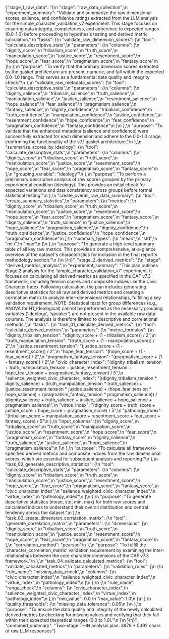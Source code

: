 {"stage_1_raw_data": "{\n  \"stage\": \"raw_data_collection\",\n  \"experiment_summary\": \"Validate and summarize the raw dimensional scores, salience, and confidence ratings extracted from the LLM analysis for the simple_character_validation_v7 experiment. This stage focuses on ensuring data integrity, completeness, and adherence to expected ranges (0.0-1.0) before proceeding to hypothesis testing and derived metric calculation.\",\n  \"tasks\": {\n    \"validate_raw_dimension_scores\": {\n      \"tool\": \"calculate_descriptive_stats\",\n      \"parameters\": {\n        \"columns\": [\n          \"dignity_score\",\n          \"tribalism_score\",\n          \"truth_score\",\n          \"manipulation_score\",\n          \"justice_score\",\n          \"resentment_score\",\n          \"hope_score\",\n          \"fear_score\",\n          \"pragmatism_score\",\n          \"fantasy_score\"\n        ]\n      },\n      \"purpose\": \"To verify that the primary dimension scores extracted by the gasket architecture are present, numeric, and fall within the expected 0.0-1.0 range. This serves as a fundamental data quality and integrity check.\"\n    },\n    \"validate_raw_metadata_scores\": {\n      \"tool\": \"calculate_descriptive_stats\",\n      \"parameters\": {\n        \"columns\": [\n          \"dignity_salience\",\n          \"tribalism_salience\",\n          \"truth_salience\",\n          \"manipulation_salience\",\n          \"justice_salience\",\n          \"resentment_salience\",\n          \"hope_salience\",\n          \"fear_salience\",\n          \"pragmatism_salience\",\n          \"fantasy_salience\",\n          \"dignity_confidence\",\n          \"tribalism_confidence\",\n          \"truth_confidence\",\n          \"manipulation_confidence\",\n          \"justice_confidence\",\n          \"resentment_confidence\",\n          \"hope_confidence\",\n          \"fear_confidence\",\n          \"pragmatism_confidence\",\n          \"fantasy_confidence\"\n        ]\n      },\n      \"purpose\": \"To validate that the enhanced metadata (salience and confidence) were successfully extracted for each dimension and adhere to the 0.0-1.0 range, confirming the functionality of the v7.1 gasket architecture.\"\n    },\n    \"summarize_scores_by_ideology\": {\n      \"tool\": \"calculate_descriptive_stats\",\n      \"parameters\": {\n        \"columns\": [\n          \"dignity_score\",\n          \"tribalism_score\",\n          \"truth_score\",\n          \"manipulation_score\",\n          \"justice_score\",\n          \"resentment_score\",\n          \"hope_score\",\n          \"fear_score\",\n          \"pragmatism_score\",\n          \"fantasy_score\"\n        ],\n        \"grouping_variable\": \"ideology\"\n      },\n      \"purpose\": \"To perform a preliminary descriptive analysis of raw scores grouped by the primary experimental condition (ideology). This provides an initial check for expected variations and data consistency across groups before formal statistical testing.\"\n    },\n    \"create_overall_raw_data_summary\": {\n      \"tool\": \"create_summary_statistics\",\n      \"parameters\": {\n        \"metrics\": [\n          \"dignity_score\",\n          \"tribalism_score\",\n          \"truth_score\",\n          \"manipulation_score\",\n          \"justice_score\",\n          \"resentment_score\",\n          \"hope_score\",\n          \"fear_score\",\n          \"pragmatism_score\",\n          \"fantasy_score\",\n          \"dignity_salience\",\n          \"truth_salience\",\n          \"justice_salience\",\n          \"hope_salience\",\n          \"pragmatism_salience\",\n          \"dignity_confidence\",\n          \"truth_confidence\",\n          \"justice_confidence\",\n          \"hope_confidence\",\n          \"pragmatism_confidence\"\n        ],\n        \"summary_types\": [\n          \"mean\",\n          \"std\",\n          \"min\",\n          \"max\"\n        ]\n      },\n      \"purpose\": \"To generate a high-level summary table of all key raw metrics. This provides a comprehensive, at-a-glance overview of the dataset's characteristics for inclusion in the final report's methodology section.\"\n    }\n  }\n}", "stage_2_derived_metrics": "{\n  \"stage\": \"derived_metrics_analysis\",\n  \"experiment_summary\": \"This plan outlines Stage 2 analysis for the 'simple_character_validation_v7' experiment. It focuses on calculating all derived metrics as specified in the CAF v7.3 framework, including tension scores and composite indices like the Civic Character Index. Following calculation, the plan includes generating descriptive statistics for all raw and derived metrics and creating a correlation matrix to analyze inter-dimensional relationships, fulfilling a key validation requirement. NOTE: Statistical tests for group differences (e.g., ANOVA for H1_Ideological) cannot be performed as the necessary grouping variables ('ideology', 'speaker') are not present in the available raw data columns. The analysis is therefore limited to descriptive and correlational methods.\",\n  \"tasks\": {\n    \"task_01_calculate_derived_metrics\": {\n      \"tool\": \"calculate_derived_metrics\",\n      \"parameters\": {\n        \"metric_formulas\": {\n          \"dignity_tribalism_tension\": \"(dignity_score + (1 - tribalism_score)) / 2\",\n          \"truth_manipulation_tension\": \"(truth_score + (1 - manipulation_score)) / 2\",\n          \"justice_resentment_tension\": \"(justice_score + (1 - resentment_score)) / 2\",\n          \"hope_fear_tension\": \"(hope_score + (1 - fear_score)) / 2\",\n          \"pragmatism_fantasy_tension\": \"(pragmatism_score + (1 - fantasy_score)) / 2\",\n          \"civic_character_index\": \"(dignity_tribalism_tension + truth_manipulation_tension + justice_resentment_tension + hope_fear_tension + pragmatism_fantasy_tension) / 5\",\n          \"salience_weighted_civic_character_index\": \"((dignity_tribalism_tension * dignity_salience) + (truth_manipulation_tension * truth_salience) + (justice_resentment_tension * justice_salience) + (hope_fear_tension * hope_salience) + (pragmatism_fantasy_tension * pragmatism_salience)) / (dignity_salience + truth_salience + justice_salience + hope_salience + pragmatism_salience)\",\n          \"virtue_index\": \"(dignity_score + truth_score + justice_score + hope_score + pragmatism_score) / 5\",\n          \"pathology_index\": \"(tribalism_score + manipulation_score + resentment_score + fear_score + fantasy_score) / 5\"\n        },\n        \"input_columns\": [\n          \"dignity_score\",\n          \"tribalism_score\",\n          \"truth_score\",\n          \"manipulation_score\",\n          \"justice_score\",\n          \"resentment_score\",\n          \"hope_score\",\n          \"fear_score\",\n          \"pragmatism_score\",\n          \"fantasy_score\",\n          \"dignity_salience\",\n          \"truth_salience\",\n          \"justice_salience\",\n          \"hope_salience\",\n          \"pragmatism_salience\"\n        ]\n      },\n      \"purpose\": \"To calculate all framework-specified derived metrics and composite indices from the raw dimensional scores, which are essential for subsequent analysis and reporting.\"\n    },\n    \"task_02_generate_descriptive_statistics\": {\n      \"tool\": \"calculate_descriptive_stats\",\n      \"parameters\": {\n        \"columns\": [\n          \"dignity_score\",\n          \"tribalism_score\",\n          \"truth_score\",\n          \"manipulation_score\",\n          \"justice_score\",\n          \"resentment_score\",\n          \"hope_score\",\n          \"fear_score\",\n          \"pragmatism_score\",\n          \"fantasy_score\",\n          \"civic_character_index\",\n          \"salience_weighted_civic_character_index\",\n          \"virtue_index\",\n          \"pathology_index\"\n        ]\n      },\n      \"purpose\": \"To generate descriptive statistics (mean, std, min, max) for both raw scores and calculated indices to understand their overall distribution and central tendency across the dataset.\"\n    },\n    \"task_03_create_dimension_correlation_matrix\": {\n      \"tool\": \"generate_correlation_matrix\",\n      \"parameters\": {\n        \"dimensions\": [\n          \"dignity_score\",\n          \"tribalism_score\",\n          \"truth_score\",\n          \"manipulation_score\",\n          \"justice_score\",\n          \"resentment_score\",\n          \"hope_score\",\n          \"fear_score\",\n          \"pragmatism_score\",\n          \"fantasy_score\"\n        ],\n        \"correlation_method\": \"pearson\"\n      },\n      \"purpose\": \"To fulfill the 'character_correlation_matrix' validation requirement by examining the inter-relationships between the core character dimensions of the CAF v7.3 framework.\"\n    },\n    \"task_04_validate_calculated_metrics\": {\n      \"tool\": \"validate_calculated_metrics\",\n      \"parameters\": {\n        \"validation_rules\": [\n          {\n            \"rule_name\": \"missing_data_check\",\n            \"columns\": [\n              \"civic_character_index\",\n              \"salience_weighted_civic_character_index\",\n              \"virtue_index\",\n              \"pathology_index\"\n            ]\n          },\n          {\n            \"rule_name\": \"range_check\",\n            \"columns\": [\n              \"civic_character_index\",\n              \"salience_weighted_civic_character_index\",\n              \"virtue_index\",\n              \"pathology_index\"\n            ],\n            \"min_value\": 0.0,\n            \"max_value\": 1.0\n          }\n        ],\n        \"quality_thresholds\": {\n          \"missing_data_tolerance\": 0.05\n        }\n      },\n      \"purpose\": \"To ensure the data quality and integrity of the newly calculated derived metrics by checking for missing values and verifying that they fall within their expected theoretical ranges (0.0 to 1.0).\"\n    }\n  }\n}", "combined_summary": "Two-stage THIN analysis plan: 3878 + 5392 chars of raw LLM responses"}